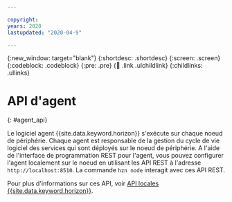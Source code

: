 ```yaml
---

copyright:
years: 2020
lastupdated: "2020-04-9"

---
```


{:new_window: target="blank"}
{:shortdesc: .shortdesc}
{:screen: .screen}
{:codeblock: .codeblock}
{:pre: .pre}
{:child: .link .ulchildlink}
{:childlinks: .ullinks}

# API d'agent
{: #agent_api}

Le logiciel agent {{site.data.keyword.horizon}} s'exécute sur chaque noeud de périphérie. Chaque agent est responsable de la gestion du cycle de vie logiciel des services qui sont déployés sur le noeud de périphérie. A l'aide de l'interface de programmation REST pour l'agent, vous pouvez configurer l'agent localement sur le noeud en utilisant les API REST à l'adresse `http://localhost:8510`. La commande `hzn node` interagit avec ces API REST.

Pour plus d'informations sur ces API, voir [API locales {{site.data.keyword.horizon}}](https://github.com/open-horizon/anax/blob/master/docs/api.md).
